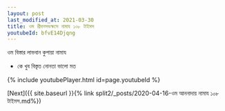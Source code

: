 ```yaml
---
layout: post
last_modified_at: 2021-03-30
title: ওম শ্রীবত্সভক্ষসে নামায ১০৮ টাইমস
youtubeId: bfvE14Djqng
---
```

 
 
 ওম বিস্তার লাভবান কুপায়া নামায  
 
 -  কে খুব বিস্তৃত নোনতা ভালো মত 
 
  
 
  
 
 
 
 
 
 


{% include youtubePlayer.html id=page.youtubeId %}
 
[Next]({{ site.baseurl }}{% link  split2/_posts/2020-04-16-ওম আননাদায় নামায ১০৮ টাইমস.md%})
 
